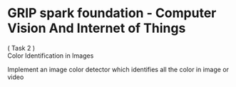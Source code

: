 # GRIP spark foundation - Computer Vision And Internet of Things
( Task 2 )</br>
Color Identification in Images

Implement an image color detector which identifies all the color in image or video
